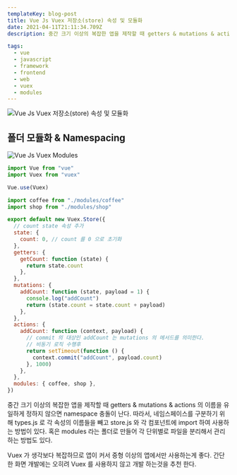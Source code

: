 ```yaml
---
templateKey: blog-post
title: Vue Js Vuex 저장소(store) 속성 및 모듈화
date: 2021-04-11T21:11:34.709Z
description: 중간 크기 이상의 복잡한 앱을 제작할 때 getters & mutations & actions 의 이름을 유일하게 정하지 않으면 namespace 충돌이 난다. 따라서, 네임스페이스를 구분하기 위해 types.js 로 각 속성의 이름들을 빼고 store.js 와 각 컴포넌트에 import 하여 사용하는 방법이 있다. 혹은 modules 라는 폴더로 만들어 각 단위별로 파일을 분리해서 관리하는 방법도 있다.

tags:
  - vue
  - javascript
  - framework
  - frontend
  - web
  - vuex
  - modules
---
```


![Vue Js Vuex 저장소(store) 속성 및 모듈화](/assets/vue-logo.png "Vue Js Vuex State, Mutations, Actions, Getters 이해 및 활용")

## 폴더 모듈화 & Namespacing

![Vue Js Vuex Modules](/assets/vue-vuex-modules.png "Vue Js Vuex Modules")

```javascript
import Vue from "vue"
import Vuex from "vuex"

Vue.use(Vuex)

import coffee from "./modules/coffee"
import shop from "./modules/shop"

export default new Vuex.Store({
  // count state 속성 추가
  state: {
    count: 0, // count 를 0 으로 초기화
  },
  getters: {
    getCount: function (state) {
      return state.count
    },
  },
  mutations: {
    addCount: function (state, payload = 1) {
      console.log("addCount")
      return (state.count = state.count + payload)
    },
  },
  actions: {
    addCount: function (context, payload) {
      // commit 의 대상인 addCount 는 mutations 의 메서드를 의미한다.
      // 비동기 로직 수행후
      return setTimeout(function () {
        context.commit("addCount", payload.count)
      }, 1000)
    },
  },
  modules: { coffee, shop },
})
```

중간 크기 이상의 복잡한 앱을 제작할 때 getters & mutations & actions 의 이름을 유일하게 정하지 않으면 namespace 충돌이 난다. 따라서, 네임스페이스를 구분하기 위해 types.js 로 각 속성의 이름들을 빼고 store.js 와 각 컴포넌트에 import 하여 사용하는 방법이 있다. 혹은 modules 라는 폴더로 만들어 각 단위별로 파일을 분리해서 관리하는 방법도 있다.

Vuex 가 생각보다 복잡하므로 앱이 커서 중형 이상의 앱에서만 사용하는게 좋다. 간단한 화면 개발에는 오히려 Vuex 를 사용하지 않고 개발 하는것을 추천 한다.

